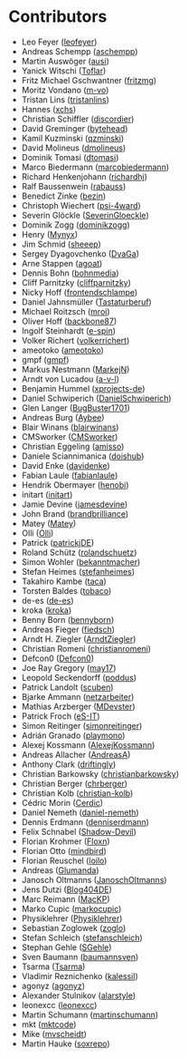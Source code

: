 # Contributors

 * Leo Feyer ([leofeyer](https://github.com/leofeyer))
 * Andreas Schempp ([aschempp](https://github.com/aschempp))
 * Martin Auswöger ([ausi](https://github.com/ausi))
 * Yanick Witschi ([Toflar](https://github.com/Toflar))
 * Fritz Michael Gschwantner ([fritzmg](https://github.com/fritzmg))
 * Moritz Vondano ([m-vo](https://github.com/m-vo))
 * Tristan Lins ([tristanlins](https://github.com/tristanlins))
 * Hannes ([xchs](https://github.com/xchs))
 * Christian Schiffler ([discordier](https://github.com/discordier))
 * David Greminger ([bytehead](https://github.com/bytehead))
 * Kamil Kuzminski ([qzminski](https://github.com/qzminski))
 * David Molineus ([dmolineus](https://github.com/dmolineus))
 * Dominik Tomasi ([dtomasi](https://github.com/dtomasi))
 * Marco Biedermann ([marcobiedermann](https://github.com/marcobiedermann))
 * Richard Henkenjohann ([richardhj](https://github.com/richardhj))
 * Ralf Baussenwein ([rabauss](https://github.com/rabauss))
 * Benedict Zinke ([bezin](https://github.com/bezin))
 * Christoph Wiechert ([psi-4ward](https://github.com/psi-4ward))
 * Severin Glöckle ([SeverinGloeckle](https://github.com/SeverinGloeckle))
 * Dominik Zogg ([dominikzogg](https://github.com/dominikzogg))
 * Henry ([Mynyx](https://github.com/Mynyx))
 * Jim Schmid ([sheeep](https://github.com/sheeep))
 * Sergey Dyagovchenko ([DyaGa](https://github.com/DyaGa))
 * Arne Stappen ([agoat](https://github.com/agoat))
 * Dennis Bohn ([bohnmedia](https://github.com/bohnmedia))
 * Cliff Parnitzky ([cliffparnitzky](https://github.com/cliffparnitzky))
 * Nicky Hoff ([frontendschlampe](https://github.com/frontendschlampe))
 * Daniel Jahnsmüller ([Tastaturberuf](https://github.com/Tastaturberuf))
 * Michael Roitzsch ([mroi](https://github.com/mroi))
 * Oliver Hoff ([backbone87](https://github.com/backbone87))
 * Ingolf Steinhardt ([e-spin](https://github.com/e-spin))
 * Volker Richert ([volkerrichert](https://github.com/volkerrichert))
 * ameotoko ([ameotoko](https://github.com/ameotoko))
 * gmpf ([gmpf](https://github.com/gmpf))
 * Markus Nestmann ([MarkejN](https://github.com/MarkejN))
 * Arndt von Lucadou ([a-v-l](https://github.com/a-v-l))
 * Benjamin Hummel ([xprojects-de](https://github.com/xprojects-de))
 * Daniel Schwiperich ([DanielSchwiperich](https://github.com/DanielSchwiperich))
 * Glen Langer ([BugBuster1701](https://github.com/BugBuster1701))
 * Andreas Burg ([Aybee](https://github.com/Aybee))
 * Blair Winans ([blairwinans](https://github.com/blairwinans))
 * CMSworker ([CMSworker](https://github.com/CMSworker))
 * Christian Eggeling ([amisso](https://github.com/amisso))
 * Daniele Sciannimanica ([doishub](https://github.com/doishub))
 * David Enke ([davidenke](https://github.com/davidenke))
 * Fabian Laule ([fabianlaule](https://github.com/fabianlaule))
 * Hendrik Obermayer ([henobi](https://github.com/henobi))
 * initart ([initart](https://github.com/initart))
 * Jamie Devine ([jamesdevine](https://github.com/jamesdevine))
 * John Brand ([brandbrilliance](https://github.com/brandbrilliance))
 * Matey ([Matey](https://github.com/Matey))
 * Olli ([Olli](https://github.com/Olli))
 * Patrick ([patrickjDE](https://github.com/patrickjDE))
 * Roland Schütz ([rolandschuetz](https://github.com/rolandschuetz))
 * Simon Wohler ([bekanntmacher](https://github.com/bekanntmacher))
 * Stefan Heimes ([stefanheimes](https://github.com/stefanheimes))
 * Takahiro Kambe ([taca](https://github.com/taca))
 * Torsten Baldes ([tobaco](https://github.com/tobaco))
 * de-es ([de-es](https://github.com/de-es))
 * kroka ([kroka](https://github.com/kroka))
 * Benny Born ([bennyborn](https://github.com/bennyborn))
 * Andreas Fieger ([fiedsch](https://github.com/fiedsch))
 * Arndt H. Ziegler ([ArndtZiegler](https://github.com/ArndtZiegler))
 * Christian Romeni ([christianromeni](https://github.com/christianromeni))
 * Defcon0 ([Defcon0](https://github.com/Defcon0))
 * Joe Ray Gregory ([may17](https://github.com/may17))
 * Leopold Seckendorff ([poddus](https://github.com/poddus))
 * Patrick Landolt ([scuben](https://github.com/scuben))
 * Bjarke Ammann ([netzarbeiter](https://github.com/netzarbeiter))
 * Mathias Arzberger ([MDevster](https://github.com/MDevster))
 * Patrick Froch ([eS-IT](https://github.com/eS-IT))
 * Simon Reitinger ([simonreitinger](https://github.com/simonreitinger))
 * Adrián Granado ([playmono](https://github.com/playmono))
 * Alexej Kossmann ([AlexejKossmann](https://github.com/AlexejKossmann))
 * Andreas Allacher ([AndreasA](https://github.com/AndreasA))
 * Anthony Clark ([driftingly](https://github.com/driftingly))
 * Christian Barkowsky ([christianbarkowsky](https://github.com/christianbarkowsky))
 * Christian Berger ([chrberger](https://github.com/chrberger))
 * Christian Kolb ([christian-kolb](https://github.com/christian-kolb))
 * Cédric Morin ([Cerdic](https://github.com/Cerdic))
 * Daniel Nemeth ([daniel-nemeth](https://github.com/daniel-nemeth))
 * Dennis Erdmann ([denniserdmann](https://github.com/denniserdmann))
 * Felix Schnabel ([Shadow-Devil](https://github.com/Shadow-Devil))
 * Florian Krohmer ([Floxn](https://github.com/Floxn))
 * Florian Otto ([mindbird](https://github.com/mindbird))
 * Florian Reuschel ([loilo](https://github.com/loilo))
 * Andreas ([Glumanda](https://github.com/Glumanda))
 * Janosch Oltmanns ([JanoschOltmanns](https://github.com/JanoschOltmanns))
 * Jens Dutzi ([Blog404DE](https://github.com/Blog404DE))
 * Marc Reimann ([MacKP](https://github.com/MacKP))
 * Marko Cupic ([markocupic](https://github.com/markocupic))
 * Physiklehrer ([Physiklehrer](https://github.com/Physiklehrer))
 * Sebastian Zoglowek ([zoglo](https://github.com/zoglo))
 * Stefan Schleich ([stefanschleich](https://github.com/stefanschleich))
 * Stephan Gehle ([SGehle](https://github.com/SGehle))
 * Sven Baumann ([baumannsven](https://github.com/baumannsven))
 * Tsarma ([Tsarma](https://github.com/Tsarma))
 * Vladimir Reznichenko ([kalessil](https://github.com/kalessil))
 * agonyz ([agonyz](https://github.com/agonyz))
 * Alexander Stulnikov ([alarstyle](https://github.com/alarstyle))
 * leonexcc ([leonexcc](https://github.com/leonexcc))
 * Martin Schumann ([martinschumann](https://github.com/martinschumann))
 * mkt ([mktcode](https://github.com/mktcode))
 * Mike ([mvscheidt](https://github.com/mvscheidt))
 * Martin Hauke ([soxrepo](https://github.com/soxrepo))
